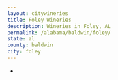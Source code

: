 ```yaml
---
layout: citywineries
title: Foley Wineries
description: Wineries in Foley, AL
permalink: /alabama/baldwin/foley/
state: al
county: baldwin
city: foley
---
```

-
